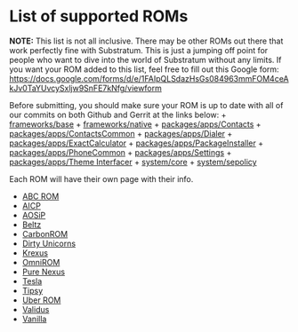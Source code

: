 # List of supported ROMs

**NOTE:** This list is not all inclusive. There may be other ROMs out there that work perfectly fine with Substratum. This is just a jumping off point for people who want to dive into the world of Substratum without any limits. If you want your ROM added to this list, feel free to fill out this Google form: https://docs.google.com/forms/d/e/1FAIpQLSdazHsGs084963mmFOM4ceAkJv0TaYUvcySxljw9SnFE7kNfg/viewform

Before submitting, you should make sure your ROM is up to date with all of our commits on both Github and Gerrit at the links below:
    + [frameworks/base](https://github.com/SubstratumResources/platform_frameworks_base/commits/n-mr1-rootless)
    + [frameworks/native](https://github.com/SubstratumResources/platform_frameworks_native/commits/n-mr1-rootless)
    + [packages/apps/Contacts](https://github.com/SubstratumResources/platform_packages_apps_contacts/commits/n-mr1-rootless)
    + [packages/apps/ContactsCommon](https://github.com/SubstratumResources/platform_packages_apps_ContactsCommon/commits/n-mr1-rootless)
    + [packages/apps/Dialer](https://github.com/SubstratumResources/platform_packages_apps_Dialer/commits/n-mr1-rootless)
    + [packages/apps/ExactCalculator](https://github.com/SubstratumResources/platform_packages_apps_ExactCalculator/commits/n-mr1-rootless)
    + [packages/apps/PackageInstaller](https://github.com/SubstratumResources/platform_packages_apps_PackageInstaller/commits/n-mr1-rootless)
    + [packages/apps/PhoneCommon](https://github.com/SubstratumResources/platform_packages_apps_PhoneCommon/commits/n-mr1-rootless)
    + [packages/apps/Settings](https://github.com/SubstratumResources/platform_packages_apps_settings/commits/n-mr1-rootless)
    + [packages/apps/Theme Interfacer](https://github.com/substratum/interfacer/commits/n-rootless)
    + [system/core](https://github.com/SubstratumResources/platform_system_core/commits/n-mr1-rootless)
    + [system/sepolicy](https://github.com/SubstratumResources/platform_system_sepolicy/commits/n-mr1-rootless)

Each ROM will have their own page with their info.

+ [ABC ROM](ROMs/ABC.md)
+ [AICP](ROMs/AICP.md)
+ [AOSiP](ROMs/AOSiP.md)
+ [Beltz](ROMs/Beltz.md)
+ [CarbonROM](ROMs/Carbon.md)
+ [Dirty Unicorns](ROMs/DU.md)
+ [Krexus](ROMs/Krexus.md)
+ [OmniROM](ROMs/Omni.md)
+ [Pure Nexus](ROMs/PN.md)
+ [Tesla](ROMs/Tesla.md)
+ [Tipsy](ROMs/Tipsy.md)
+ [Uber ROM](ROMs/Uber.md)
+ [Validus](ROMs/Validus.md)
+ [Vanilla](ROMs/Vanilla.md)
